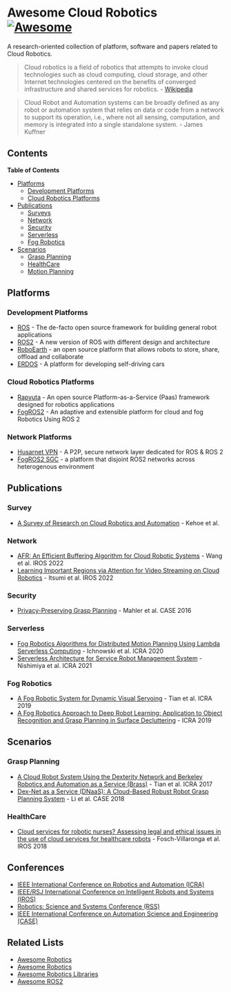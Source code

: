 # Awesome Cloud Robotics [![Awesome](https://awesome.re/badge.svg)](https://awesome.re)

A research-oriented collection of platform, software and papers related to Cloud Robotics.

> Cloud robotics is a field of robotics that attempts to invoke cloud technologies such as cloud computing, cloud 
> storage, and other Internet technologies centered on the benefits of converged infrastructure and shared 
> services for robotics. - [Wikipedia](https://en.wikipedia.org/wiki/Cloud_robotics)

> Cloud Robot and Automation systems can be broadly defined as any robot or automation system that relies on 
> data or code from a network to support its operation, i.e., where not all sensing, computation, and memory 
> is integrated into a single standalone system. - James Kuffner

## Contents

<!-- START doctoc generated TOC please keep comment here to allow auto update -->
<!-- DON'T EDIT THIS SECTION, INSTEAD RE-RUN doctoc TO UPDATE -->
**Table of Contents**

- [Platforms](#platforms)
  - [Development Platforms](#development-platforms)
  - [Cloud Robotics Platforms](#cloud-robotics-platforms)
- [Publications](#publications)
  - [Surveys](#surveys)
  - [Network](#network)
  - [Security](#security)
  - [Serverless](#serverless)
  - [Fog Robotics](#fog-robotics)
- [Scenarios](#scenarios)
  - [Grasp Planning](#grasp-planning)
  - [HealthCare](#healthcare)
  - [Motion Planning](#motion-planning)

<!-- END doctoc generated TOC please keep comment here to allow auto update -->

## Platforms 

### Development Platforms 
- [ROS](https://www.ros.org/) - The de-facto open source framework for building general robot applications 
- [ROS2](https://github.com/ros2/ros2) - A new version of ROS with different design and architecture 
- [RoboEarth](https://roboearth.ethz.ch/) - an open source platform that allows robots to store, share, offload and collaborate
- [ERDOS](https://github.com/erdos-project/erdos) -  A platform for developing self-driving cars 

### Cloud Robotics Platforms 
- [Rapyuta](https://www.rapyuta-robotics.com/) - An open source Platform-as-a-Service (Paas) framework designed for robotics applications
- [FogROS2](https://github.com/BerkeleyAutomation/FogROS2) - An adaptive and extensible platform for cloud and fog Robotics Using ROS 2

### Network Platforms 
- [Husarnet VPN](https://github.com/husarnet/husarnet) - A P2P, secure network layer dedicated for ROS & ROS 2
- [FogROS2 SGC](https://github.com/data-capsule/fogros2-sgc) - a platform that disjoint ROS2 networks across heterogenous environment

## Publications 
### Survey
- [A Survey of Research on Cloud Robotics and Automation](https://goldberg.berkeley.edu/pubs/T-ASE-Cloud-RA-Survey-Paper-Final-2015.pdf) - Kehoe et al. 

### Network 
- [AFR: An Efficient Buffering Algorithm for Cloud Robotic Systems](https://ieeexplore.ieee.org/abstract/document/9981400) - Wang et al. IROS 2022
- [Learning Important Regions via Attention for Video Streaming on Cloud Robotics](https://ieeexplore.ieee.org/abstract/document/9981132) - Itsumi et al. IROS 2022

### Security 
- [Privacy-Preserving Grasp Planning](https://goldberg.berkeley.edu/pubs/jeff_case2016_privacy_v11.pdf) - Mahler et al. CASE 2016
### Serverless 
- [Fog Robotics Algorithms for Distributed Motion Planning Using Lambda Serverless Computing](https://ieeexplore.ieee.org/abstract/document/9196651) - Ichnowski et al. ICRA 2020
- [Serverless Architecture for Service Robot Management System](https://ieeexplore.ieee.org/abstract/document/9561824) - Nishimiya et al. ICRA 2021

### Fog Robotics 
- [A Fog Robotic System for Dynamic Visual Servoing](https://ieeexplore.ieee.org/abstract/document/8793600) - Tian et al. ICRA 2019
- [A Fog Robotics Approach to Deep Robot Learning: Application to Object Recognition and Grasp Planning in Surface Decluttering](https://ieeexplore.ieee.org/abstract/document/8793690) - ICRA 2019 

## Scenarios 

### Grasp Planning
- [A Cloud Robot System Using the Dexterity Network and Berkeley Robotics and Automation as a Service (Brass)](https://ieeexplore.ieee.org/abstract/document/7989192) - Tian et al. ICRA 2017 
- [Dex-Net as a Service (DNaaS): A Cloud-Based Robust Robot Grasp Planning System](https://ieeexplore.ieee.org/abstract/document/8560447) - Li et al. CASE 2018
### HealthCare
- [Cloud services for robotic nurses? Assessing legal and ethical issues in the use of cloud services for healthcare robots](https://ieeexplore.ieee.org/abstract/document/8593591) - Fosch-Villaronga et al. IROS 2018

## Conferences 
* [IEEE International Conference on Robotics and Automation (ICRA)](http://www.ieee-ras.org/conferences-workshops/fully-sponsored/icra)
* [IEEE/RSJ International Conference on Intelligent Robots and Systems (IROS)](http://www.iros.org/)
* [Robotics: Science and Systems Conference (RSS)](http://www.roboticsconference.org/)
* [IEEE International Conference on Automation Science and Engineering (CASE)](https://www.ieee-ras.org/conferences-workshops/fully-sponsored/case)


## Related Lists 
* [Awesome Robotics](https://github.com/kiloreux/awesome-robotics)
* [Awesome Robotics](https://github.com/ahundt/awesome-robotics)
* [Awesome Robotics Libraries](https://github.com/jslee02/awesome-robotics-libraries)
* [Awesome ROS2](https://github.com/fkromer/awesome-ros2)

<!-- ## Databases
### Compound
- [PubChem](https://pubchem.ncbi.nlm.nih.gov/) - One of the biggest chemical database such as compounds, genes and proteins. -->
